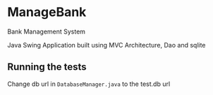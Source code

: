 # ManageBank
Bank Management System

Java Swing Application built using MVC Architecture, Dao and sqlite

## Running the tests

Change db url in ```DatabaseManager.java``` to the test.db url
